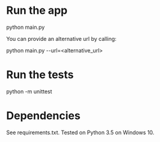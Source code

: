# Run the app

python main.py

You can provide an alternative url by calling:

python main.py --url=\<alternative_url\>

# Run the tests

python -m unittest

# Dependencies

See requirements.txt. Tested on Python 3.5 on Windows 10.